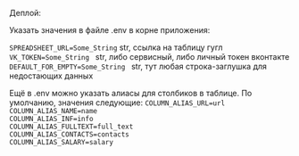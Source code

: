 Деплой:

Указать значения в файле .env в корне приложения:

`SPREADSHEET_URL=Some_String` str, ссылка на таблицу гугл <br>
`VK_TOKEN=Some_String ` str, либо сервисный, либо личный токен вконтакте<br>
`DEFAULT_FOR_EMPTY=Some_String `  str, тут любая строка-заглушка для недостающих данных<br>

Ещё в .env можно указать алиасы для столбиков в таблице. По умолчанию, значения следующие:
`COLUMN_ALIAS_URL=url` <br>
`COLUMN_ALIAS_NAME=name` <br>
`COLUMN_ALIAS_INF=info` <br>
`COLUMN_ALIAS_FULLTEXT=full_text `<br>
`COLUMN_ALIAS_CONTACTS=contacts `<br>
`COLUMN_ALIAS_SALARY=salary` <br>
